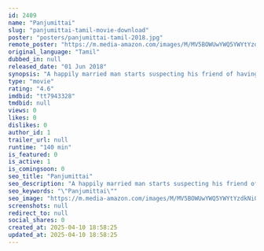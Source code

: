 ```yaml
---
id: 2409
name: "Panjumittai"
slug: "panjumittai-tamil-movie-download"
poster: "posters/panjumittai-tamil-2018.jpg"
remote_poster: "https://m.media-amazon.com/images/M/MV5BOWUwYWQ5YWYtYzdkNi00ZGNjLTg4MGQtYWVmMzlhY2UyMjhiXkEyXkFqcGdeQXVyMTEzNzg0Mjkx._V1_SX300.jpg"
original_language: "Tamil"
dubbed_in: null
released_date: "01 Jun 2018"
synopsis: "A happily married man starts suspecting his friend of having an affair with his wife as he finds both of them sharing similar interests."
type: "movie"
rating: "4.6"
imdbid: "tt7943328"
tmdbid: null
views: 0
likes: 0
dislikes: 0
author_id: 1
trailer_url: null
runtime: "140 min"
is_featured: 0
is_active: 1
is_comingsoon: 0
seo_title: "Panjumittai"
seo_description: "A happily married man starts suspecting his friend of having an affair with his wife as he finds both of them sharing similar interests."
seo_keywords: "\"Panjumittai\""
seo_image: "https://m.media-amazon.com/images/M/MV5BOWUwYWQ5YWYtYzdkNi00ZGNjLTg4MGQtYWVmMzlhY2UyMjhiXkEyXkFqcGdeQXVyMTEzNzg0Mjkx._V1_SX300.jpg"
screenshots: null
redirect_to: null
social_shares: 0
created_at: 2025-04-10 18:58:25
updated_at: 2025-04-10 18:58:25
---
```


